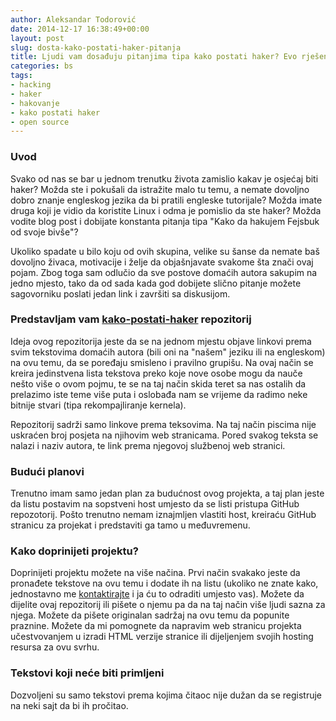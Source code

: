 ```yaml
---
author: Aleksandar Todorović
date: 2014-12-17 16:38:49+00:00
layout: post
slug: dosta-kako-postati-haker-pitanja
title: Ljudi vam dosađuju pitanjima tipa kako postati haker? Evo rješenja
categories: bs
tags:
- hacking
- haker
- hakovanje
- kako postati haker
- open source
---
```


### Uvod


Svako od nas se bar u jednom trenutku života zamislio kakav je osjećaj biti haker? Možda ste i pokušali da istražite malo tu temu, a nemate dovoljno dobro znanje engleskog jezika da bi pratili engleske tutorijale? Možda imate druga koji je vidio da koristite Linux i odma je pomislio da ste haker? Možda vodite blog post i dobijate konstanta pitanja tipa "Kako da hakujem Fejsbuk od svoje bivše"?

Ukoliko spadate u bilo koju od ovih skupina, velike su šanse da nemate baš dovoljno živaca, motivacije i želje da objašnjavate svakome šta znači ovaj pojam. Zbog toga sam odlučio da sve postove domaćih autora sakupim na jedno mjesto, tako da od sada kada god dobijete slično pitanje možete sagovorniku poslati jedan link i završiti sa diskusijom.


### Predstavljam vam [kako-postati-haker](https://github.com/aleksandar-todorovic/kako-postati-haker) repozitorij


Ideja ovog repozitorija jeste da se na jednom mjestu objave linkovi prema svim tekstovima domaćih autora (bili oni na "našem" jeziku ili na engleskom) na ovu temu, da se poređaju smisleno i pravilno grupišu. Na ovaj način se kreira jedinstvena lista tekstova preko koje nove osobe mogu da nauče nešto više o ovom pojmu, te se na taj način skida teret sa nas ostalih da prelazimo iste teme više puta i oslobađa nam se vrijeme da radimo neke bitnije stvari (tipa rekompajliranje kernela).

Repozitorij sadrži samo linkove prema teksovima. Na taj način piscima nije uskraćen broj posjeta na njihovim web stranicama. Pored svakog teksta se nalazi i naziv autora, te link prema njegovoj službenoj web stranici.


### Budući planovi


Trenutno imam samo jedan plan za budućnost ovog projekta, a taj plan jeste da listu postavim na sopstveni host umjesto da se listi pristupa GitHub repozotorij. Pošto trenutno nemam iznajmljen vlastiti host, kreiraću GitHub stranicu za projekat i predstaviti ga tamo u međuvremenu.


### Kako doprinijeti projektu?


Doprinijeti projektu možete na više načina. Prvi način svakako jeste da pronađete tekstove na ovu temu i dodate ih na listu (ukoliko ne znate kako, jednostavno me [kontaktirajte](mailto:aleksandar.todorovic@mail.ru) i ja ću to odraditi umjesto vas). Možete da dijelite ovaj repozitorij ili pišete o njemu pa da na taj način više ljudi sazna za njega. Možete da pišete originalan sadržaj na ovu temu da popunite praznine. Možete da mi pomognete da napravim web stranicu projekta učestvovanjem u izradi HTML verzije stranice ili dijeljenjem svojih hosting resursa za ovu svrhu.


### Tekstovi koji neće biti primljeni


Dozvoljeni su samo tekstovi prema kojima čitaoc nije dužan da se registruje na neki sajt da bi ih pročitao.
